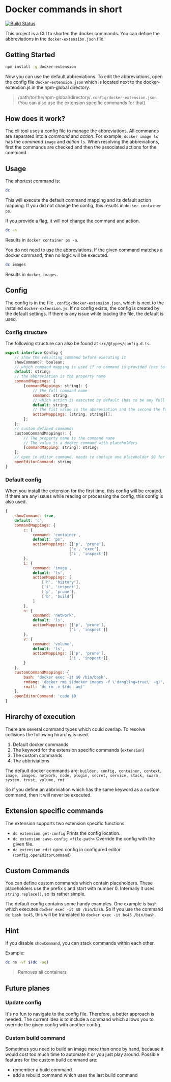 # Docker commands in short

[![Build Status](https://travis-ci.org/NicoVogel/docker-extension.svg?branch=master)](https://travis-ci.org/NicoVogel/docker-extension)

This project is a CLI to shorten the docker commands. You can define the abbreviations in the `docker-extension.json` file.

## Getting Started

```bash
npm install -g docker-extension
```

Now you can use the default abbreviations. To edit the abbreviations, open the config file `docker-extension.json` which is located next to the docker-extension.js in the npm-global directory.

> /path/to/the/npm-global/directory/`.config/docker-extension.json` (You can also use the extension specific commands for that)

## How does it work?

The cli tool uses a config file to manage the abbreviations. All commands are separated into a *command* and *action*. For example, `docker image ls` has the *command* `image` and *action* `ls`. When resolving the abbreviations, first the commands are checked and then the associated actions for the command.

## Usage

The shortest command is:

```bash
dc
```

This will execute the default command mapping and its default action mapping. If you did not change the config, this results in `docker container ps`.

If you provide a flag, it will not change the command and action.

```bash
dc -a
```

Results in `docker container ps -a`.

You do not need to use the abbreviations. If the given command matches a docker command, then no logic will be executed.

```bash
dc images
```

Results in `docker images`.

## Config

The config is in the file `.config/docker-extension.json`, which is next to the installed `docker-extension.js`. If no config exists, the config is created by the default settings. If there is any issue while loading the file, the default is used.

### Config structure

The following structure can also be found at `src/@types/config.d.ts`.

```js
export interface Config {
    // show the resulting command before executing it
	showCommand?: boolean;
	// which command mapping is used if no command is provided (has to be the abbreviation)
	default: string;
	// the abbreviation is the property name
	commandMappings: {
		[commandMappings: string]: {
			// the full command name
			command: string;
			// which action is executed by default (has to be any full action)
			default: string;
			// the fist value is the abbreviation and the second the full action
			actionMappings: [string, string][];
		};
	};
	// custom defined commands
	customCommandMappings?: {
		// The property name is the command name
		// The value is a docker command with placeholders
		[commandMapping: string]: string;
	};
	// open in editor command, needs to contain one placeholder $0 for the config gile path
	openEditorCommand: string
}
```

### Default config

When you install the extension for the first time, this config will be created. If there are any issues while reading or processing the config, this config is also used.

```js
{
	showCommand: true,
	default: 'c',
	commandMappings: {
		c: {
			command: 'container',
			default: 'ps',
            actionMappings: [['p', 'prune'], 
                            ['e', 'exec'], 
                            ['i', 'inspect']]
		},
		i: {
			command: 'image',
			default: 'ls',
			actionMappings: [
				['h', 'history'],
				['i', 'inspect'],
				['p', 'prune'],
				['b', 'build']
			]
		},
		n: {
			command: 'network',
			default: 'ls',
            actionMappings: [['p', 'prune'], 
                            ['i', 'inspect']]
		},
		v: {
			command: 'volume',
			default: 'ls',
            actionMappings: [['p', 'prune'], 
                            ['i', 'inspect']]
		}
	},
	customCommandMappings: {
		bash: 'docker exec -it $0 /bin/bash',
		rmdang: 'docker rmi $(docker images -f \'dangling=true\' -q)',
		rmall: 'dc rm -v $(dc -aq)'
	},
	openEditorCommand: 'code $0'
}
```
## Hirarchy of execution

There are several command types which could overlap. To resolve collisions the following hirarchy is used.

1. Default docker commands
2. The keyword for the extension specific commands (`extension`)
3. The custom commands
4. The abbriviations

The default docker commands are:
`builder, config, container, context, image, images, network, node, plugin, secret, service, stack, swarm, system, trust, volume, rmi`

So if you define an abbriviation which has the same keyword as a custom command, then it will never be executed.

## Extension specific commands

The extension supports two extension specific functions.

- `dc extension get-config` Prints the config location.
- `dc extension save-config <file-path>` Override the config with the given file.
- `dc extension edit` open config in configured editor (`config.openEditorCommand`)

## Custom Commands

You can define custom commands which contain placeholders. These placeholders use the prefix `$` and start with number 0. Internally it uses `string.replace()`, so its rather simple. 

The default config contains some handy examples. One example is `bash` which executes `docker exec -it $0 /bin/bash`. So if you use the command `dc bash bc45`, this will be translated to `docker exec -it bc45 /bin/bash`.

## Hint

If you disable `showCommand`, you can stack commands within each other.

Example:

```bash
dc rm -vf $(dc -aq)
```

> Removes all containers

## Future planes

### Update config

It's no fun to navigate to the config file. Therefore, a better approach is needed. The current idea is to include a command which allows you to override the given config with another config.

### Custom build command

Sometimes you need to build an image more than once by hand, because it would cost too much time to automate it or you just play around. Possible features for the custom build command are:

- remember a build command
- add a rebuild command which uses the last build command 
